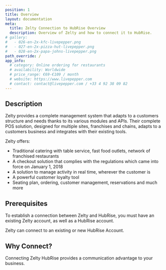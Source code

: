 ```yaml
---
position: 1
title: Overview
layout: documentation
meta:
  title: Zelty Connection to HubRise Overview
  description: Overview of Zelty and how to connect it to HubRise.
# gallery:
#   - 026-en-2x-kfc-livepepper.png
#   - 027-en-2x-pizza-hut-livepepper.png
#   - 028-en-2x-papa-johns-livepepper.png
path_override: /
app_info:
  # category: Online ordering for restaurants
  # availability: Worldwide
  # price_range: €69-€109 / month
  # website: https://www.livepepper.com
  # contact: contact@livepepper.com / +33 4 92 38 09 82
---
```


## Description

Zelty provides a complete management system that adapts to a customers structure and needs thanks to its various modules and APIs. Their complete POS solution, designed for multiple sites, franchises and chains, adapts to a customers business and integrates with their existing tools.  

Zelty offers:

- Traditional catering with table service, fast food outlets, network of franchised restaurants
- A checkout solution that complies with the regulations which came into force on January 1, 2018
- A solution to manage activity in real time, wherever the customer is
- A powerful customer loyalty tool
- Seating plan, ordering, customer management, reservations and much more

## Prerequisites

To establish a connection between Zelty and HubRise, you must have an existing Zelty account, as well as a HubRise account.

Zelty can connect to an existing or new HubRise Account.

## Why Connect?

Connecting Zelty HubRise provides a communication advantage to your business. 







